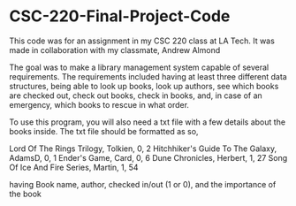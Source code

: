 # CSC-220-Final-Project-Code
This code was for an assignment in my CSC 220 class at LA Tech. 
It was made in collaboration with my classmate, Andrew Almond

The goal was to make a library management system capable of several requirements. 
The requirements included having at least three different data structures, being able to look  up books, look up authors,
see which books are checked out, check out books, check in books, and, in case of an emergency, which books to rescue in what order. 

To use this program, you will also need a txt file with a few details about the books inside.
The txt file should be formatted as so,

Lord Of The Rings Trilogy, Tolkien, 0, 2
Hitchhiker's Guide To The Galaxy, AdamsD, 0, 1
Ender's Game, Card, 0, 6
Dune Chronicles, Herbert, 1, 27
Song Of Ice And Fire Series, Martin, 1, 54

having 
Book name, author, checked in/out (1 or 0), and the importance of the book

